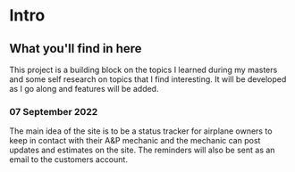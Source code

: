 <h1>Intro</h1>
<h2>What you'll find in here</h2>
<p>This project is a building block on the topics I learned during my masters and some self research on topics that I find interesting. It will be developed as I go along
and features will be added.</p>
<h3>07 September 2022</h3>
<p>The main idea of the site is to be a status tracker for airplane owners to keep in contact with their A&P mechanic and the mechanic can post updates and estimates on
the site. The reminders will also be sent as an email to the customers account.</p>
